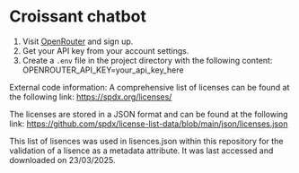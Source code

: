 # Croissant chatbot

1. Visit [OpenRouter](https://openrouter.ai) and sign up.
2. Get your API key from your account settings.
3. Create a `.env` file in the project directory with the following content:
   OPENROUTER_API_KEY=your_api_key_here


External code information:
A comprehensive list of licenses can be found at the following link:
https://spdx.org/licenses/

The licenses are stored in a JSON format and can be found at the following link:
https://github.com/spdx/license-list-data/blob/main/json/licenses.json

This list of lisences was used in lisences.json within this repository for the validation of a lisence as a metadata attribute. It was last accessed and downloaded on 23/03/2025.